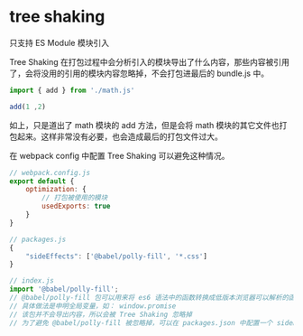 # tree shaking  

只支持 ES Module 模块引入  

Tree Shaking 在打包过程中会分析引入的模块导出了什么内容，那些内容被引用了，会将没用的引用的模块内容忽略掉，不会打包进最后的 bundle.js 中。

```javascript
import { add } from './math.js'  

add(1 ,2)
```

如上，只是道出了 math 模块的 add 方法，但是会将 math 模块的其它文件也打包起来。这样非常没有必要，也会造成最后的打包文件过大。   

在 webpack config 中配置 Tree Shaking 可以避免这种情况。  

```javascript
// webpack.config.js
export default {
    optimization: {
        // 打包被使用的模块
        usedExports: true
    }
}

// packages.js
{
    "sideEffects": ['@babel/polly-fill', '*.css']
}

// index.js  
import '@babel/polly-fill';  
// @babel/polly-fill 包可以用来将 es6 语法中的函数转换成低版本浏览器可以解析的函数  
// 具体做法是申明全局变量，如： window.promise  
// 该包并不会导出内容，所以会被 Tree Shaking 忽略掉  
// 为了避免 @babel/polly-fill 被忽略掉，可以在 packages.json 中配置一个 sideEffects 属性，这个配置项可以用来接受一个数组，数组里面可以添加 Tree Shaking 需要忽略掉的包或模块， 如果没有需要忽略的模块，那么设置成 false 即可  
```  

```javascript

```

